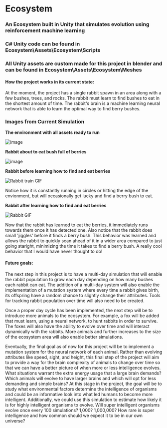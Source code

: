 # Ecosystem
  ### An Ecosystem built in Unity that simulates evolution using reinforcement machine learning
  
  ### C# Unity code can be found in Ecosystem\Assets\Ecosystem\Scripts
  
  ### All Unity assets are custom made for this project in blender and can be found in Ecosystem\Assets\Ecosystem\Meshes
  
  #### **How the project works in its current state:**
  
  At the moment, the project has a single rabbit spawn in an area along with a few bushes, trees, and rocks. The rabbit must learn to find bushes to eat in the shortest amount of time. The rabbit's brain is a machine learning neural network that is able to learn the optimal way to find berry bushes.

### Images from Current Simulation

**The environment with all assets ready to run**

![image](https://user-images.githubusercontent.com/34993121/131057766-a2c8f9d5-8c30-4883-a8bb-e45f3a7da3a4.png)

**Rabbit about to eat bush full of berries**

![image](https://user-images.githubusercontent.com/34993121/131058215-99d96d6f-c6a3-4b12-9e19-571ba0e53036.png)

**Rabbit before learning how to find and eat berries**

![Rabbit train GIF](https://user-images.githubusercontent.com/34993121/146284361-d1f2ca19-678d-44c2-8522-535876dcb77b.gif)

Notice how it is constantly running in circles or hitting the edge of the envionment, but will occasionally get lucky and find a berry bush to eat.

**Rabbit after learning how to find and eat berries**

![Rabbit GIF](https://user-images.githubusercontent.com/34993121/146282895-7390ef6a-b13f-487f-b689-32b452257f6c.gif)

Now that the rabbit has learned to eat the berries, it immediately runs towards them once it has detected one. Also notice that the rabbit does small 'jiggles' before it finds a berry bush. This behavior was learned and allows the rabbit to quickly scan ahead of it in a wider area compared to just going staright, minimizing the time it takes to find a berry bush. A really cool behavior that I would have never thought to do!

#### **Future goals:**
  
  The next step in this project is to have a multi-day simulation that will enable the rabbit population to grow each day depending on how many bushes each rabbit can eat. The addition of a multi-day system will also enable the implementation of a mutation system where every time a rabbit gives birth, its offspring have a random chance to slightly change their attributes. Tools for tracking rabbit population over time will also need to be created.
  
  Once a proper day cycle has been implemented, the next step will be to introduce more animals to the ecosystem. For example, a fox will be added that must learn, using a neural network, to hunt rabbits in order to survive. The foxes will also have the ability to evolve over time and will interact dynamically with the rabbits. More animals and further increases to the size of the ecosystem area will also enable better simulations.
  
  Eventually, the final goal as of now for this project will be to implement a mutation system for the neural network of each animal. Rather than evolving attributes like speed, sight, and height, this final step of the project will aim to provide a way for the brain complexity of animals to change over time so that we can have a better picture of when more or less intelligence evolves. What situations warrant the extra energy usage that a large brain demands? Which animals will evolve to have larger brains and which will opt for less demanding and simple brains? At this stage in the project, the goal will be to study what environmental factors determine the intelligence of organisms and could be an informative look into what led humans to become more intelligent. Additionally, we could use this simulation to estimate how likely it is for highly intelligent organisms to evolve. Will super intelligent organisms evolve once every 100 simulations? 1,000? 1,000,000? How rare is super intelligence and how common should we expect it to be in our own universe?


